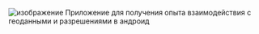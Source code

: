![изображение](https://github.com/user-attachments/assets/78f031d7-cd0a-4949-befe-859f1860b18a)
Приложение для получения опыта взаимодействия с геоданными и разрешениями в андроид
